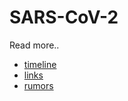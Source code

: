 # SARS-CoV-2
Read more..

- [timeline](https://github.com/fabriziosalmi/SARS-CoV-2/blob/main/timeline.md)
- [links](https://github.com/fabriziosalmi/SARS-CoV-2/blob/main/links.md)
- [rumors](https://github.com/fabriziosalmi/SARS-CoV-2/blob/main/rumors.md)
